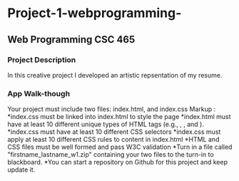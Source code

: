 # Project-1-webprogramming-


## Web Programming CSC 465 

### Project Description
   In this creative project I developed an artistic repsentation of my resume.  
### App Walk-though
Your project must include two files: index.html, and index.css
 Markup :
      *index.css must be linked into index.html to style the page
      *index.html must have at least 10 different unique types of HTML tags (e.g., <html>, <head>, and <body>).
      *index.css must have at least 10 different CSS selectors
      *index.css must apply at least 10 different CSS rules to content in index.html
      *HTML and CSS files must be well formed and pass W3C validation
      *Turn in a file called "firstname_lastname_w1.zip" containing your two files to the turn-in to blackboard.
      *You can start a repository on Github for this project and keep update it.
